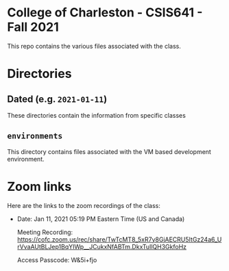 # College of Charleston - CSIS641 - Fall 2021

This repo contains the various files associated with the class.

# Directories

## Dated (e.g. `2021-01-11`)

These directories contain the information from specific classes

## `environments`

This directory contains files associated with the VM based development environment.

# Zoom links

Here are the links to the zoom recordings of the class:

- Date: Jan 11, 2021 05:19 PM Eastern Time (US and Canada)

    Meeting Recording:
    https://cofc.zoom.us/rec/share/TwTcMT8_5xR7y8GjAECRU5ItGz24a6_UrVvaAUtBLJep1BqYIWp__JCukxNfABTm.DkxTuIlQH3GkfoHz

    Access Passcode: W&5i+fjo